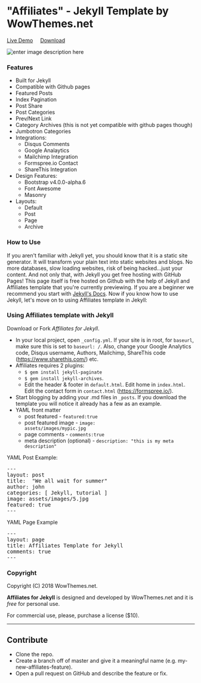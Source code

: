 # "Affiliates" - Jekyll Template by WowThemes.net

[Live Demo](https://wowthemesnet.github.io/affiliates-theme-jekyll/) &nbsp; &nbsp; [Download](https://gum.co/affiliates-jekyll-template)

![enter image description here](assets/images/affiliates-jekyll-template.png)

### Features

- Built for Jekyll
- Compatible with Github pages
- Featured Posts
- Index Pagination
- Post Share
- Post Categories
- Prev/Next Link
- Category Archives (this is not yet compatible with github pages though)
- Jumbotron Categories
- Integrations:
    - Disqus Comments
    - Google Analaytics
    - Mailchimp Integration
    - Formspree.io Contact
    - ShareThis Integration
- Design Features:
    - Bootstrap v4.0.0-alpha.6
    - Font Awesome
    - Masonry
- Layouts:
    - Default
    - Post
    - Page
    - Archive
    
### How to Use

If you aren't familiar with Jekyll yet, you should know that it is a static site generator. It will transform your plain text into static websites and blogs. No more databases, slow loading websites, risk of being hacked...just your content. And not only that, with Jekyll you get free hosting with GitHub Pages! This page itself is free hosted on Github with the help of Jekyll and Affiliates template that you're currently previewing. If you are a beginner we recommend you start with [Jekyll's Docs](https://jekyllrb.com/docs/installation/). Now if you know how to use Jekyll, let's move on to using Affiliates template in Jekyll:

### Using Affiliates template with Jekyll

Download or Fork *Affiliates for Jekyll*. 
- In your local project, open <code>_config.yml</code>. If your site is in root, for <code>baseurl</code>, make sure this is set to <code>baseurl: /</code>. Also, change your Google Analytics code, Disqus username, Authors, Mailchimp, ShareThis code (https://www.sharethis.com/) etc.
- Affiliates requires 2 plugins: 
    - <code>$ gem install jekyll-paginate</code>
    - <code>$ gem install jekyll-archives</code>.
    - Edit the header & footer in <code>default.html</code>.  Edit home in <code>index.html</code>. Edit the contact form in <code>contact.html</code> (https://formspree.io/).
- Start blogging by adding your .md files in <code>_posts</code>. If you download the template you will notice it already has a few as an example. 
- YAML front matter
    - post featured - <code>featured:true</code>
    - post featured image - <code>image: assets/images/mypic.jpg</code>
    - page comments - <code>comments:true</code>
    - meta description (optional) - <code>description: "this is my meta description"</code>
    
YAML Post Example:
<pre>
---
layout: post
title:  "We all wait for summer"
author: john
categories: [ Jekyll, tutorial ]
image: assets/images/5.jpg
featured: true
---
</pre>

YAML Page Example
<pre>
---
layout: page
title: Affiliates Template for Jekyll
comments: true
---
</pre>

### Copyright

Copyright (C) 2018 WowThemes.net.

**Affiliates for Jekyll** is designed and developed by WowThemes.net and it is *free* for personal use.

For commercial use, please, purchase a license ($10).

-----------------

## Contribute

- Clone the repo.
- Create a branch off of master and give it a meaningful name (e.g. my-new-affiliates-feature).
- Open a pull request on GitHub and describe the feature or fix.
